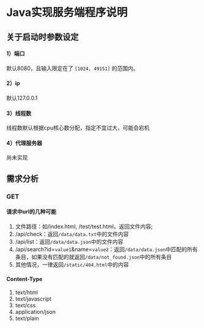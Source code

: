 # Java实现服务端程序说明

## 关于启动时参数设定
#### 1）端口
默认8080，且输入限定在了 `[1024, 49151]` 的范围内。
#### 2）ip
默认127.0.0.1
#### 3）线程数
线程数默认根据cpu核心数分配，指定不宜过大，可能会宕机
#### 4）代理服务器
尚未实现

## 需求分析
### GET
#### 请求中url的几种可能
1. 文件路径：如/index.html, /test/test.html，返回文件内容;
2. /api/check：返回`/data/data.txt`中的文件内容
3. /api/list：返回`/data/data.json`中的文件内容
4. /api/search?id=`value1`&name=`value2`：返回`/data/data.json`中匹配的所有条目，如果没有匹配的就返回`/data/not_found.json`中的所有条目
5. 其他情况，一律返回`/static/404.html`中的内容

#### Content-Type
1. text/html
2. text/javascript
3. text/css
4. application/json
5. text/plain